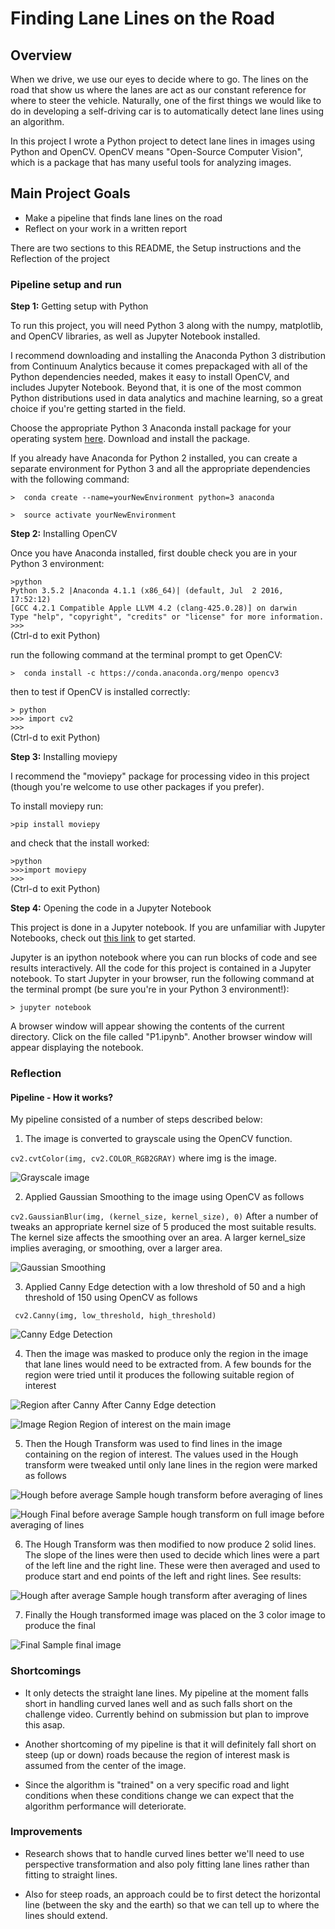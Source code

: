# Finding Lane Lines on the Road

## Overview

When we drive, we use our eyes to decide where to go.  The lines on the road that show us where the lanes are act as our constant reference for where to steer the vehicle.  Naturally, one of the first things we would like to do in developing a self-driving car is to automatically detect lane lines using an algorithm.

In this project I wrote a Python project to detect lane lines in images using Python and OpenCV.  OpenCV means "Open-Source Computer Vision", which is a package that has many useful tools for analyzing images.


## Main Project Goals
* Make a pipeline that finds lane lines on the road
* Reflect on your work in a written report

There are two sections to this README, the Setup instructions and the Reflection of the project

### Pipeline setup and run

**Step 1:** Getting setup with Python

To run this project, you will need Python 3 along with the numpy, matplotlib, and OpenCV libraries, as well as Jupyter Notebook installed. 

I recommend downloading and installing the Anaconda Python 3 distribution from Continuum Analytics because it comes prepackaged with all of the Python dependencies needed, makes it easy to install OpenCV, and includes Jupyter Notebook.  Beyond that, it is one of the most common Python distributions used in data analytics and machine learning, so a great choice if you're getting started in the field.

Choose the appropriate Python 3 Anaconda install package for your operating system <A HREF="https://www.continuum.io/downloads" target="_blank">here</A>. Download and install the package.

If you already have Anaconda for Python 2 installed, you can create a separate environment for Python 3 and all the appropriate dependencies with the following command:

`>  conda create --name=yourNewEnvironment python=3 anaconda`

`>  source activate yourNewEnvironment`

**Step 2:** Installing OpenCV

Once you have Anaconda installed, first double check you are in your Python 3 environment:

`>python`    
`Python 3.5.2 |Anaconda 4.1.1 (x86_64)| (default, Jul  2 2016, 17:52:12)`  
`[GCC 4.2.1 Compatible Apple LLVM 4.2 (clang-425.0.28)] on darwin`  
`Type "help", "copyright", "credits" or "license" for more information.`  
`>>>`   
(Ctrl-d to exit Python)

run the following command at the terminal prompt to get OpenCV:

`>  conda install -c https://conda.anaconda.org/menpo opencv3`

then to test if OpenCV is installed correctly:

`> python`  
`>>> import cv2`  
`>>>`  
(Ctrl-d to exit Python)

**Step 3:** Installing moviepy  

I recommend the "moviepy" package for processing video in this project (though you're welcome to use other packages if you prefer).  

To install moviepy run:

`>pip install moviepy`  

and check that the install worked:

`>python`  
`>>>import moviepy`  
`>>>`  
(Ctrl-d to exit Python)

**Step 4:** Opening the code in a Jupyter Notebook

This project is done in a Jupyter notebook. If you are unfamiliar with Jupyter Notebooks, check out <A HREF="https://jupyter-notebook-beginner-guide.readthedocs.io/en/latest/" target="_blank">this link</A> to get started.

Jupyter is an ipython notebook where you can run blocks of code and see results interactively.  All the code for this project is contained in a Jupyter notebook. To start Jupyter in your browser, run the following command at the terminal prompt (be sure you're in your Python 3 environment!):

`> jupyter notebook`

A browser window will appear showing the contents of the current directory.  Click on the file called "P1.ipynb".  Another browser window will appear displaying the notebook.

### Reflection

#### Pipeline - How it works?

My pipeline consisted of a number of steps described below:

1. The image is converted to grayscale using the OpenCV function. 

` cv2.cvtColor(img, cv2.COLOR_RGB2GRAY) ` where img is the image.

![Grayscale image](https://raw.githubusercontent.com/JavonDavis/Lane-Line-Finder/master/test_images/sample_gray.png)

2. Applied Gaussian Smoothing to the image using OpenCV as follows

` cv2.GaussianBlur(img, (kernel_size, kernel_size), 0) ` After a number of tweaks an appropriate kernel size of 5 produced the most suitable results. The kernel size affects the smoothing over an area. A larger kernel_size implies averaging, or smoothing, over a larger area.

![Gaussian Smoothing](https://raw.githubusercontent.com/JavonDavis/Lane-Line-Finder/master/test_images/sample_smoothed.png)

3. Applied Canny Edge detection with a low threshold of 50 and a high threshold of 150 using OpenCV as follows

` cv2.Canny(img, low_threshold, high_threshold)` 

![Canny Edge Detection](https://raw.githubusercontent.com/JavonDavis/Lane-Line-Finder/master/test_images/sample_canny_edge.png)

4. Then the image was masked to produce only the region in the image that lane lines would need to be extracted from. A few bounds for the region were tried until it produces the following suitable region of interest

![Region after Canny](https://raw.githubusercontent.com/JavonDavis/Lane-Line-Finder/master/test_images/sample_region_canny.png) After Canny Edge detection

![Image Region](https://raw.githubusercontent.com/JavonDavis/Lane-Line-Finder/master/test_images/sample_region_normal.png) Region of interest on the main image

5. Then the Hough Transform was used to find lines in the image containing on the region of interest. The values used in the Hough transform were tweaked until only lane lines in the region were marked as follows

![Hough before average](https://raw.githubusercontent.com/JavonDavis/Lane-Line-Finder/master/test_images/sample_hough_before_average.png) Sample hough transform before averaging of lines

![Hough Final before average](https://raw.githubusercontent.com/JavonDavis/Lane-Line-Finder/master/test_images/sample_hough_before_average.png) Sample hough transform on full image before averaging of lines

6. The Hough Transform was then modified to now produce 2 solid lines. The slope of the lines were then used to decide which lines were a part of the left line and the right line. These were then averaged and used to produce start and end points of the left and right lines. See results:

![Hough after average](https://raw.githubusercontent.com/JavonDavis/Lane-Line-Finder/master/test_images/sample_hough_after_average.png) Sample hough transform after averaging of lines

7. Finally the Hough transformed image was placed on the 3 color image to produce the final 

![Final](https://raw.githubusercontent.com/JavonDavis/Lane-Line-Finder/master/test_images/sample_final.png) Sample final image

### Shortcomings

* It only detects the straight lane lines. My pipeline at the moment falls short in handling curved lanes well and as such falls short on the challenge video. Currently behind on submission but plan to improve this asap.

* Another shortcoming of my pipeline is that it will definitely fall short on steep (up or down) roads because the region of interest mask is assumed from the center of the image.

* Since the algorithm is "trained" on a very specific road and light conditions when these conditions change we can expect that the algorithm performance will deteriorate.

### Improvements

* Research shows that to handle curved lines better we'll need to use perspective transformation and also poly fitting lane lines rather than fitting to straight lines.

* Also for steep roads, an approach could be to first detect the horizontal line (between the sky and the earth) so that we can tell up to where the lines should extend.
